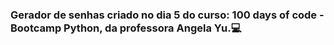 ### Gerador de senhas criado no dia 5 do curso: 100 days of code - Bootcamp Python, da professora Angela Yu.:computer:

